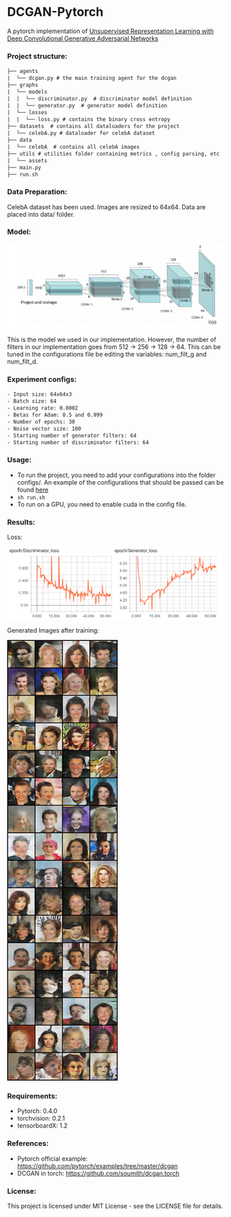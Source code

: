 # DCGAN-Pytorch

A pytorch implementation of [Unsupervised Representation Learning with Deep Convolutional Generative Adversarial Networks](https://arxiv.org/abs/1511.06434)

### Project structure:
```
├── agents
|  └── dcgan.py # the main training agent for the dcgan
├── graphs
|  └── models
|  |  └── discriminator.py  # discriminator model definition
|  |  └── generator.py  # generator model definition
|  └── losses
|  |  └── loss.py # contains the binary cross entropy 
├── datasets  # contains all dataloaders for the project
|  └── celebA.py # dataloader for celebA dataset
├── data
|  └── celebA  # contains all celebA images
├── utils # utilities folder containing metrics , config parsing, etc
|  └── assets
├── main.py
├── run.sh
```

### Data Preparation:
CelebA dataset has been used. Images are resized to 64x64. Data are placed into data/ folder.

### Model:
![alt text](./utils/assets/gan_arch.png "Generator")

This is the model we used in our implementation. However, the number of filters in our implementation goes from 512 -> 256 -> 128 -> 64. This can be tuned in the configurations file be editing the variables: num_filt_g and num_filt_d.
### Experiment configs:
```
- Input size: 64x64x3
- Batch size: 64
- Learning rate: 0.0002
- Betas for Adam: 0.5 and 0.999
- Number of epochs: 30
- Noise vector size: 100
- Starting number of generator filters: 64
- Starting number of discriminator filters: 64
```
### Usage:
- To run the project, you need to add your configurations into the folder configs/. An example of the configurations that should be passed can be found [here](https://github.com/hagerrady13/DCGAN-Pytorch/blob/master/configs/dcgan_exp.json)
- ``` sh run.sh ```
- To run on a GPU, you need to enable cuda in the config file.

### Results:
Loss:

![alt text](./utils/assets/loss.png "Loss during training")


Generated Images after training:

![alt text](./utils/assets/samples_epoch_63320.png "Generated Images")

### Requirements:
- Pytorch: 0.4.0
- torchvision: 0.2.1
- tensorboardX: 1.2


### References:
- Pytorch official example: https://github.com/pytorch/examples/tree/master/dcgan
- DCGAN in torch: https://github.com/soumith/dcgan.torch

### License:
This project is licensed under MIT License - see the LICENSE file for details.
